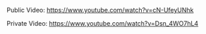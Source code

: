 Public Video: https://www.youtube.com/watch?v=cN-UfeyUNhk

Private Video: https://www.youtube.com/watch?v=Dsn_4WO7hL4
